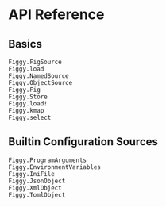 # API Reference

## Basics

```@docs
Figgy.FigSource
Figgy.load
Figgy.NamedSource
Figgy.ObjectSource
Figgy.Fig
Figgy.Store
Figgy.load!
Figgy.kmap
Figgy.select
```

## Builtin Configuration Sources

```@docs
Figgy.ProgramArguments
Figgy.EnvironmentVariables
Figgy.IniFile
Figgy.JsonObject
Figgy.XmlObject
Figgy.TomlObject
```
